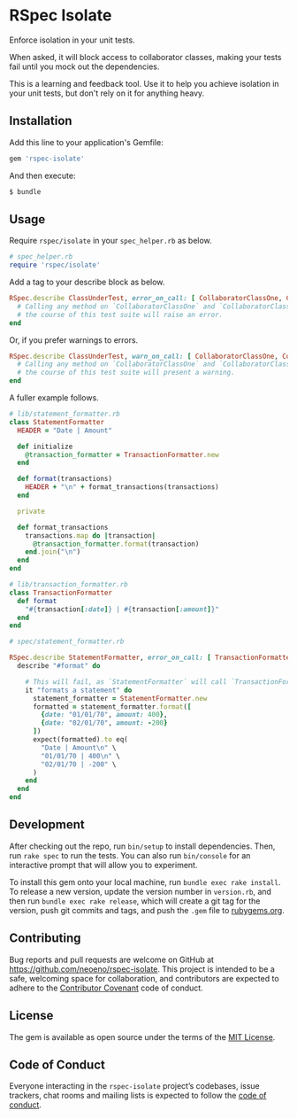 # RSpec Isolate

Enforce isolation in your unit tests.

When asked, it will block access to collaborator classes, making your tests fail until you mock out the dependencies.

This is a learning and feedback tool. Use it to help you achieve isolation in your unit tests, but don't rely on it for anything heavy.

## Installation

Add this line to your application's Gemfile:

```ruby
gem 'rspec-isolate'
```

And then execute:

```bash
$ bundle
```

## Usage

Require `rspec/isolate` in your `spec_helper.rb` as below.

```ruby
# spec_helper.rb
require 'rspec/isolate'
```

Add a tag to your describe block as below.

```ruby
RSpec.describe ClassUnderTest, error_on_call: [ CollaboratorClassOne, CollaboratorClassTwo ] do
  # Calling any method on `CollaboratorClassOne` and `CollaboratorClassTwo` in
  # the course of this test suite will raise an error.
end
```

Or, if you prefer warnings to errors.

```ruby
RSpec.describe ClassUnderTest, warn_on_call: [ CollaboratorClassOne, CollaboratorClassTwo ] do
  # Calling any method on `CollaboratorClassOne` and `CollaboratorClassTwo` in
  # the course of this test suite will present a warning.
end
```

A fuller example follows.

```ruby
# lib/statement_formatter.rb
class StatementFormatter
  HEADER = "Date | Amount"

  def initialize
    @transaction_formatter = TransactionFormatter.new
  end

  def format(transactions)
    HEADER + "\n" + format_transactions(transactions)
  end

  private

  def format_transactions
    transactions.map do |transaction|
      @transaction_formatter.format(transaction)
    end.join("\n")
  end
end

# lib/transaction_formatter.rb
class TransactionFormatter
  def format
    "#{transaction[:date]} | #{transaction[:amount]}"
  end
end

# spec/statement_formatter.rb

RSpec.describe StatementFormatter, error_on_call: [ TransactionFormatter ] do
  describe "#format" do

    # This will fail, as `StatementFormatter` will call `TransactionFormatter`
    it "formats a statement" do
      statement_formatter = StatementFormatter.new
      formatted = statement_formatter.format([
        {date: "01/01/70", amount: 400},
        {date: "02/01/70", amount: -200}
      ])
      expect(formatted).to eq(
        "Date | Amount\n" \
        "01/01/70 | 400\n" \
        "02/01/70 | -200" \
      )
    end
  end
end
```

## Development

After checking out the repo, run `bin/setup` to install dependencies. Then, run `rake spec` to run the tests. You can also run `bin/console` for an interactive prompt that will allow you to experiment.

To install this gem onto your local machine, run `bundle exec rake install`. To release a new version, update the version number in `version.rb`, and then run `bundle exec rake release`, which will create a git tag for the version, push git commits and tags, and push the `.gem` file to [rubygems.org](https://rubygems.org).

## Contributing

Bug reports and pull requests are welcome on GitHub at https://github.com/neoeno/rspec-isolate. This project is intended to be a safe, welcoming space for collaboration, and contributors are expected to adhere to the [Contributor Covenant](http://contributor-covenant.org) code of conduct.

## License

The gem is available as open source under the terms of the [MIT License](https://opensource.org/licenses/MIT).

## Code of Conduct

Everyone interacting in the `rspec-isolate` project’s codebases, issue trackers, chat rooms and mailing lists is expected to follow the [code of conduct](https://github.com/[USERNAME]/rspec-isolate/blob/master/CODE_OF_CONDUCT.md).

